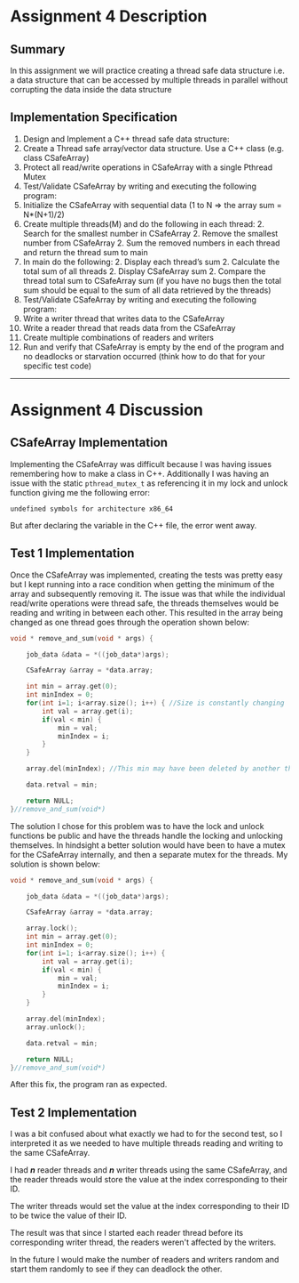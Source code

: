 # __Assignment 4 Description__

## Summary
In this assignment we will practice creating a thread safe data structure i.e. a data structure that can be accessed by multiple threads in parallel without corrupting the data inside the data structure

## Implementation Specification
1. Design and Implement a C++ thread safe data structure:
 1. Create a Thread safe array/vector data structure. Use a C++ class (e.g. class CSafeArray)
 1. Protect all read/write operations in CSafeArray with a single Pthread Mutex
2. Test/Validate CSafeArray by writing and executing the following program:
 2. Initialize the CSafeArray with sequential data (1 to N => the array sum = N*(N+1)/2)
 2. Create multiple threads(M) and do the following in each thread:
    2. Search for the smallest number in CSafeArray
    2. Remove the smallest number from CSafeArray
    2. Sum the removed numbers in each thread and return the thread sum to main
 2. In main do the following:
    2. Display each thread’s sum
    2. Calculate the total sum of all threads
    2. Display CSafeArray sum
    2. Compare the thread total sum to CSafeArray sum (if you have no bugs then the total sum should be equal to the sum of all data retrieved by the threads)
3. Test/Validate CSafeArray by writing and executing the following program:
 3. Write a writer thread that writes data to the CSafeArray
 3. Write a reader thread that reads data from the CSafeArray
 3. Create multiple combinations of readers and writers
 3. Run and verify that CSafeArray is empty by the end of the program and no deadlocks or starvation occurred (think how to do that for your specific test code)



---

# __Assignment 4 Discussion__
## CSafeArray Implementation

Implementing the CSafeArray was difficult because I was having issues remembering how to make a class in C++. Additionally I was having an issue with the static <code>pthread_mutex_t</code> as referencing it in my lock and unlock function giving me the following error:

```undefined symbols for architecture x86_64```

But after declaring the variable in the C++ file, the error went away.

## Test 1 Implementation

Once the CSafeArray was implemented, creating the tests was pretty easy but I kept running into a race condition when getting the minimum of the array and subsequently removing it. The issue was that while the individual read/write operations were thread safe, the threads themselves would be reading and writing in between each other. This resulted in the array being changed as one thread goes through the operation shown below:

```cpp
void * remove_and_sum(void * args) {

    job_data &data = *((job_data*)args);

    CSafeArray &array = *data.array;

    int min = array.get(0);
    int minIndex = 0;
    for(int i=1; i<array.size(); i++) { //Size is constantly changing
        int val = array.get(i);
        if(val < min) {
            min = val;
            minIndex = i;
        }
    }

    array.del(minIndex); //This min may have been deleted by another thread

    data.retval = min;

    return NULL;
}//remove_and_sum(void*)
```

The solution I chose for this problem was to have the lock and unlock functions be public and have the threads handle the locking and unlocking themselves. In hindsight a better solution would have been to have a mutex for the CSafeArray internally, and then a separate mutex for the threads. My solution is shown below:

```cpp
void * remove_and_sum(void * args) {

    job_data &data = *((job_data*)args);

    CSafeArray &array = *data.array;

    array.lock();
    int min = array.get(0);
    int minIndex = 0;
    for(int i=1; i<array.size(); i++) {
        int val = array.get(i);
        if(val < min) {
            min = val;
            minIndex = i;
        }
    }

    array.del(minIndex);
    array.unlock();

    data.retval = min;

    return NULL;
}//remove_and_sum(void*)
```

After this fix, the program ran as expected.

## Test 2 Implementation

I was a bit confused about what exactly we had to for the second test, so I interpreted it as we needed to have multiple threads reading and writing to the same CSafeArray.

I had ___n___ reader threads and ___n___ writer threads using the same CSafeArray, and the reader threads would store the value at the index corresponding to their ID.

The writer threads would set the value at the index corresponding to their ID to be twice the value of their ID.

The result was that since I started each reader thread before its corresponding writer thread, the readers weren't affected by the writers.

In the future I would make the number of readers and writers random and start them randomly to see if they can deadlock the other.
